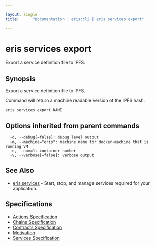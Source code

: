 ```yaml
---

layout: single
title:      "Documentation | eris:cli | eris services export"

---
```


# eris services export

Export a service definition file to IPFS.

## Synopsis

Export a service definition file to IPFS.

Command will return a machine readable version of the IPFS hash.

```bash
eris services export NAME
```

## Options inherited from parent commands

```
  -d, --debug[=false]: debug level output
  -m, --machine="eris": machine name for docker-machine that is running VM
  -n, --num=1: container number
  -v, --verbose[=false]: verbose output
```

## See Also

* [eris services](/docs/documentation/cli/0.11.0/eris_services/)	 - Start, stop, and manage services required for your application.

## Specifications

* [Actions Specification](/docs/documentation/cli/0.11.0/actions_specification/)
* [Chains Specification](/docs/documentation/cli/0.11.0/chains_specification/)
* [Contracts Specification](/docs/documentation/cli/0.11.0/contracts_specification/)
* [Motivation](/docs/documentation/cli/0.11.0/motivation/)
* [Services Specification](/docs/documentation/cli/0.11.0/services_specification/)

